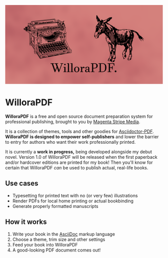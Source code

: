 ![WilloraPDF](./assets/willorapdf.png)

# WilloraPDF

**WilloraPDF** is a free and open source document preparation system for
professional publishing, brought to you by [Magenta Stripe Media][1].

It is a collection of themes, tools and other goodies for
[Asciidoctor-PDF][2]. **WilloraPDF is designed to empower self-publishers**
and lower the barrier to entry for authors who want their work
professionally printed.

It is currently a **work in progress,** being developed alongside my debut
novel. Version 1.0 of WilloraPDF will be released when the first paperback
and/or hardcover editions are printed for my book! Then you'll know for certain
that WilloraPDF _can_ be used to publish actual, real-life books.


## Use cases

- Typesetting for printed text with no (or very few) illustrations
- Render PDFs for local home printing or actual bookbinding
- Generate properly formatted manuscripts


## How it works

1. Write your book in the [AsciiDoc][3] markup language
2. Choose a theme, trim size and other settings
3. Feed your book into WilloraPDF
4. A good-looking PDF document comes out!


[1]: https://magentastripe.com/
[2]: https://docs.asciidoctor.org/pdf-converter/latest/
[3]: https://asciidoctor.org/
